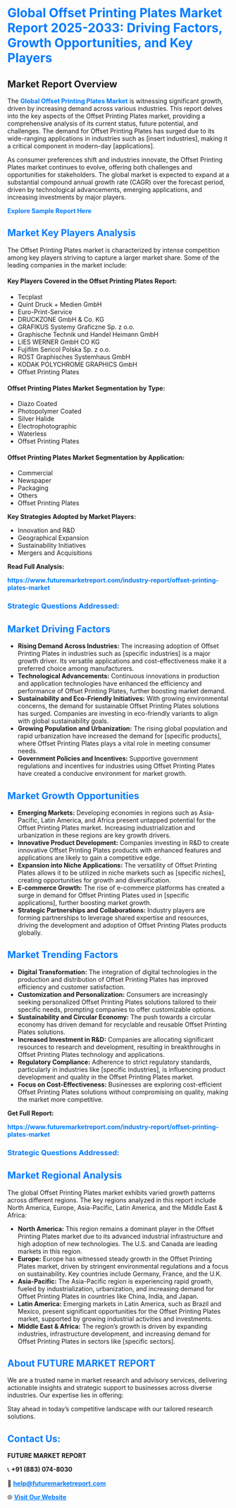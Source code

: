 <h1 style="color: #007BFF;">Global Offset Printing Plates Market Report 2025-2033: Driving Factors, Growth Opportunities, and Key Players</h1>

<section id="overview">
<h2>Market Report Overview</h2>
<p>The <a href="https://www.futuremarketreport.com/industry-report/offset-printing-plates-market" style="color: #007BFF; text-decoration: none;"><strong>Global Offset Printing Plates Market</strong></a> is witnessing significant growth, driven by increasing demand across various industries. This report delves into the key aspects of the Offset Printing Plates market, providing a comprehensive analysis of its current status, future potential, and challenges. The demand for Offset Printing Plates has surged due to its wide-ranging applications in industries such as [insert industries], making it a critical component in modern-day [applications].</p>
<p>As consumer preferences shift and industries innovate, the Offset Printing Plates market continues to evolve, offering both challenges and opportunities for stakeholders. The global market is expected to expand at a substantial compound annual growth rate (CAGR) over the forecast period, driven by technological advancements, emerging applications, and increasing investments by major players.</p>
</section>

<section id="overview">
<p><a href="https://www.futuremarketreport.com/request-sample/reportId=110441" style="color: #007BFF; text-decoration: none;"><strong>Explore Sample Report Here</strong></a></p>
</section>

<section id="key-players">
<h2 style="color: #007BFF;">Market Key Players Analysis</h2>
<p>The Offset Printing Plates market is characterized by intense competition among key players striving to capture a larger market share. Some of the leading companies in the market include:</p>
<h4>Key Players Covered in the Offset Printing Plates Report:</h4>
<ul><li>Tecplast</li><li>Quint Druck + Medien GmbH</li><li>Euro-Print-Service</li><li>DRUCKZONE GmbH &amp; Co. KG</li><li>GRAFIKUS Systemy Graficzne Sp. z o.o.</li><li>Graphische Technik und Handel Heimann GmbH</li><li>LIES WERNER GmbH CO KG</li><li>Fujifilm Sericol Polska Sp. z o.o.</li><li>ROST Graphisches Systemhaus GmbH</li><li>KODAK POLYCHROME GRAPHICS GmbH</li><li>Offset Printing Plates</li></ul>
<h4>Offset Printing Plates Market Segmentation by Type:</h4>
<ul><li>Diazo Coated</li><li>Photopolymer Coated</li><li>Silver Halide</li><li>Electrophotographic</li><li>Waterless</li><li>Offset Printing Plates</li></ul>

<h4>Offset Printing Plates Market Segmentation by Application:</h4>
<ul><li>Commercial</li><li>Newspaper</li><li>Packaging</li><li>Others</li><li>Offset Printing Plates</li></ul>
<p><strong>Key Strategies Adopted by Market Players:</strong></p>
<ul>
<li>Innovation and R&D</li>
<li>Geographical Expansion</li>
<li>Sustainability Initiatives</li>
<li>Mergers and Acquisitions</li>
</ul>
</section>

<section>
<p><strong>Read Full Analysis: </strong></p><a href="https://www.futuremarketreport.com/industry-report/offset-printing-plates-market" style="color: #007BFF; text-decoration: none;"><strong>https://www.futuremarketreport.com/industry-report/offset-printing-plates-market</strong></a>
<h3 style="color: #007BFF;">Strategic Questions Addressed:</h3>
</section>

<section id="driving-factors">
<h2 style="color: #007BFF;">Market Driving Factors</h2>
<ul>
<li><strong>Rising Demand Across Industries:</strong> The increasing adoption of Offset Printing Plates in industries such as [specific industries] is a major growth driver. Its versatile applications and cost-effectiveness make it a preferred choice among manufacturers.</li>
<li><strong>Technological Advancements:</strong> Continuous innovations in production and application technologies have enhanced the efficiency and performance of Offset Printing Plates, further boosting market demand.</li>
<li><strong>Sustainability and Eco-Friendly Initiatives:</strong> With growing environmental concerns, the demand for sustainable Offset Printing Plates solutions has surged. Companies are investing in eco-friendly variants to align with global sustainability goals.</li>
<li><strong>Growing Population and Urbanization:</strong> The rising global population and rapid urbanization have increased the demand for [specific products], where Offset Printing Plates plays a vital role in meeting consumer needs.</li>
<li><strong>Government Policies and Incentives:</strong> Supportive government regulations and incentives for industries using Offset Printing Plates have created a conducive environment for market growth.</li>
</ul>
</section>

<section id="growth-opportunities">
<h2 style="color: #007BFF;">Market Growth Opportunities</h2>
<ul>
<li><strong>Emerging Markets:</strong> Developing economies in regions such as Asia-Pacific, Latin America, and Africa present untapped potential for the Offset Printing Plates market. Increasing industrialization and urbanization in these regions are key growth drivers.</li>
<li><strong>Innovative Product Development:</strong> Companies investing in R&D to create innovative Offset Printing Plates products with enhanced features and applications are likely to gain a competitive edge.</li>
<li><strong>Expansion into Niche Applications:</strong> The versatility of Offset Printing Plates allows it to be utilized in niche markets such as [specific niches], creating opportunities for growth and diversification.</li>
<li><strong>E-commerce Growth:</strong> The rise of e-commerce platforms has created a surge in demand for Offset Printing Plates used in [specific applications], further boosting market growth.</li>
<li><strong>Strategic Partnerships and Collaborations:</strong> Industry players are forming partnerships to leverage shared expertise and resources, driving the development and adoption of Offset Printing Plates products globally.</li>
</ul>
</section>

<section id="trending-factors">
<h2 style="color: #007BFF;">Market Trending Factors</h2>
<ul>
<li><strong>Digital Transformation:</strong> The integration of digital technologies in the production and distribution of Offset Printing Plates has improved efficiency and customer satisfaction.</li>
<li><strong>Customization and Personalization:</strong> Consumers are increasingly seeking personalized Offset Printing Plates solutions tailored to their specific needs, prompting companies to offer customizable options.</li>
<li><strong>Sustainability and Circular Economy:</strong> The push towards a circular economy has driven demand for recyclable and reusable Offset Printing Plates solutions.</li>
<li><strong>Increased Investment in R&D:</strong> Companies are allocating significant resources to research and development, resulting in breakthroughs in Offset Printing Plates technology and applications.</li>
<li><strong>Regulatory Compliance:</strong> Adherence to strict regulatory standards, particularly in industries like [specific industries], is influencing product development and quality in the Offset Printing Plates market.</li>
<li><strong>Focus on Cost-Effectiveness:</strong> Businesses are exploring cost-efficient Offset Printing Plates solutions without compromising on quality, making the market more competitive.</li>
</ul>
</section>

<section>
<p><strong>Get Full Report: </strong></p><a href="https://www.futuremarketreport.com/industry-report/offset-printing-plates-market" style="color: #007BFF; text-decoration: none;"><strong>https://www.futuremarketreport.com/industry-report/offset-printing-plates-market</strong></a>
<h3 style="color: #007BFF;">Strategic Questions Addressed:</h3>
</section>


<section id="regional-analysis">
<h2 style="color: #007BFF;">Market Regional Analysis</h2>
<p>The global Offset Printing Plates market exhibits varied growth patterns across different regions. The key regions analyzed in this report include North America, Europe, Asia-Pacific, Latin America, and the Middle East & Africa:</p>
<ul>
<li><strong>North America:</strong> This region remains a dominant player in the Offset Printing Plates market due to its advanced industrial infrastructure and high adoption of new technologies. The U.S. and Canada are leading markets in this region.</li>
<li><strong>Europe:</strong> Europe has witnessed steady growth in the Offset Printing Plates market, driven by stringent environmental regulations and a focus on sustainability. Key countries include Germany, France, and the U.K.</li>
<li><strong>Asia-Pacific:</strong> The Asia-Pacific region is experiencing rapid growth, fueled by industrialization, urbanization, and increasing demand for Offset Printing Plates in countries like China, India, and Japan.</li>
<li><strong>Latin America:</strong> Emerging markets in Latin America, such as Brazil and Mexico, present significant opportunities for the Offset Printing Plates market, supported by growing industrial activities and investments.</li>
<li><strong>Middle East & Africa:</strong> The region’s growth is driven by expanding industries, infrastructure development, and increasing demand for Offset Printing Plates in sectors like [specific sectors].</li>
</ul>
</section>

<footer>
<h2 style="color: #007BFF;">About FUTURE MARKET REPORT</h2>
<p>We are a trusted name in market research and advisory services, delivering actionable insights and strategic support to businesses across diverse industries. Our expertise lies in offering:</p>

<p>Stay ahead in today’s competitive landscape with our tailored research solutions.</p>

<h2 style="color: #007BFF;">Contact Us:</h2>
<p><strong>FUTURE MARKET REPORT</strong></p>
<p>📞 <strong>+91 (883) 074-8030</strong></p>
<p>📧 <strong><a href="mailto:help@futuremarketreport.com" style="color: #007BFF;">help@futuremarketreport.com</a></strong></p>
<p>🌐 <strong><a href="https://www.futuremarketreport.com/" style="color: #007BFF;">Visit Our Website</a></strong></p>
</footer>